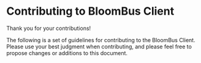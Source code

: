 
# Contributing to BloomBus Client

Thank you for your contributions!

The following is a set of guidelines for contributing to the BloomBus Client. Please use your best judgment when contributing, and please feel free to propose changes or additions to this document.
